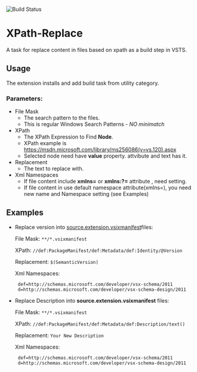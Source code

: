 ![Build Status](https://tanihiroki.visualstudio.com/_apis/public/build/definitions/5f16160f-ce05-4ccc-9291-7e8f4ae1f409/2/badge)


# XPath-Replace

A task for replace content in files based on xpath as a build step in VSTS.

## Usage ##
The extension installs and add build task from utility category.

  ### Parameters: ###
  * File Mask
    * The search pattern to the files.
    * This is regular Windows Search Patterns - *NO minimatch*
  * XPath
    * The XPath Expression to Find **Node**.
    * XPath example is https://msdn.microsoft.com/library/ms256086(v=vs.120).aspx
    * Selected node need have **value** property. attvibute and text has it. 
  * Replacement
    * The text to replace with.
  * Xml Namespaces
    * If file content include **xmlns=** or **xmlns:?=** attribute , need setting.
    * If file content in use default namespace attribute(xmlns=), you need new name and Namespace setting (see Examples)

## Examples ##

- Replace version into [source.extension.vsixmanifest](https://raw.githubusercontent.com/tanihiroki/vsts-replace-use-xpath/master/test/data/utf-8/source.extension.vsixmanifest)files:

    File Mask: `**/*.vsixmanifest`

    XPath: `//def:PackageManifest/def:Metadata/def:Identity/@Version`

    Replacement: `$(SemanticVersion)`
  
    Xml Namespaces:
    ```
     def=http://schemas.microsoft.com/developer/vsx-schema/2011
     d=http://schemas.microsoft.com/developer/vsx-schema-design/2011
    ```

- Replace Description into **source.extension.vsixmanifest** files:

    File Mask: `**/*.vsixmanifest`

    XPath: `//def:PackageManifest/def:Metadata/def:Description/text()`

    Replacement: `Your New Description`

    Xml Namespaces:
    ```
     def=http://schemas.microsoft.com/developer/vsx-schema/2011
     d=http://schemas.microsoft.com/developer/vsx-schema-design/2011
    ```

